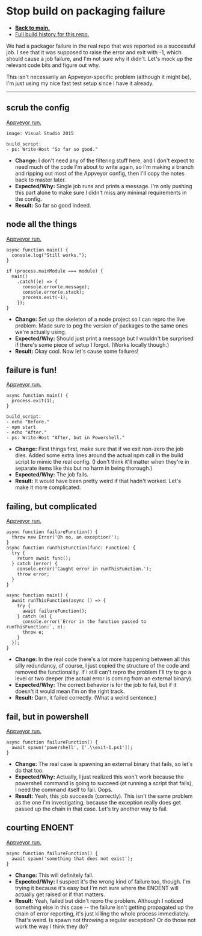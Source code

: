 # Stop build on packaging failure

* **[Back to main.](README.md)**
* [Full build history for this repo.](https://ci.appveyor.com/project/relsqui/matrix-repro/history)

We had a packager failure in the real repo that was reported as a successful job. I see that it was supposed to raise the error and exit with -1, which should cause a job failure, and I'm not sure why it didn't. Let's mock up the relevant code bits and figure out why.

This isn't necessarily an Appveyor-specific problem (although it might be), I'm just using my nice fast test setup since I have it already.

---

## scrub the config

[Appveyor run.](https://ci.appveyor.com/project/relsqui/matrix-repro/builds/26734591)

```
image: Visual Studio 2015

build_script:
- ps: Write-Host "So far so good."
```

* **Change:** I don't need any of the filtering stuff here, and I don't expect to need much of the code I'm about to write again, so I'm making a branch and ripping out most of the Appveyor config, then I'll copy the notes back to master later.
* **Expected/Why:** Single job runs and prints a message. I'm only pushing this part alone to make sure I didn't miss any minimal requirements in the config.
* **Result:** So far so good indeed.

## node all the things

[Appveyor run.](https://ci.appveyor.com/project/relsqui/matrix-repro/builds/26734859)

```
async function main() {
  console.log("Still works.");
}

if (process.mainModule === module) {
  main()
    .catch((e) => {
      console.error(e.message);
      console.error(e.stack);
      process.exit(-1);
    });
}
```

* **Change:** Set up the skeleton of a node project so I can repro the live problem. Made sure to peg the version of packages to the same ones we're actually using.
* **Expected/Why:** Should just print a message but I wouldn't be surprised if there's some piece of setup I forgot. (Works locally though.)
* **Result:** Okay cool. Now let's cause some failures!

## failure is fun!

[Appveyor run.](https://ci.appveyor.com/project/relsqui/matrix-repro/builds/26734942)

```
async function main() {
  process.exit(1);
}
```

```
build_script:
- echo "Before."
- npm start
- echo "After."
- ps: Write-Host "After, but in Powershell."
```

* **Change:** First things first, make sure that if we exit non-zero the job dies. Added some extra lines around the actual npm call in the build script to mimic the real config. (I don't think it'll matter when they're in separate items like this but no harm in being thorough.)
* **Expected/Why:** The job fails.
* **Result:** It would have been pretty weird if that hadn't worked. Let's make it more complicated.

## failing, but complicated

[Appveyor run.](https://ci.appveyor.com/project/relsqui/matrix-repro/builds/26735088)

```
async function failureFunction() {
  throw new Error('Oh no, an exception!');
}
async function runThisFunction(func: Function) {
  try {
    return await func();
  } catch (error) {
    console.error('Caught error in runThisFunction.');
    throw error;
  }
}

async function main() {
  await runThisFunction(async () => {
    try {
      await failureFunction();
    } catch (e) {
      console.error(`Error in the function passed to runThisFunction:`, e);
      throw e;
    }
  });
}
```

* **Change:** In the real code there's a lot more happening between all this silly redundancy, of course, I just copied the structure of the code and removed the functionality. If I still can't repro the problem I'll try to go a level or two deeper (the actual error is coming from an external binary).
* **Expected/Why:** The correct behavior is for the job to fail, but if it doesn't it would mean I'm on the right track.
* **Result:** Darn, it failed correctly. (What a weird sentence.)

## fail, but in powershell

[Appveyor run.](https://ci.appveyor.com/project/relsqui/matrix-repro/builds/26735296)

```
async function failureFunction() {
  await spawn('powershell', ['.\\exit-1.ps1']);
}
```

* **Change:** The real case is spawning an external binary that fails, so let's do that too.
* **Expected/Why:** Actually, I just realized this won't work because the powershell command is going to succeed (at running a script that fails), I need the command itself to fail. Oops.
* **Result:** Yeah, this job succeeds (correctly). This isn't the same problem as the one I'm investigating, because the exception really does get passed up the chain in that case. Let's try another way to fail.

## courting ENOENT

[Appveyor run.](https://ci.appveyor.com/project/relsqui/matrix-repro/builds/26735346)

```
async function failureFunction() {
  await spawn('something that does not exist');
}
```

* **Change:** This will definitely fail.
* **Expected/Why:** I suspect it's the wrong kind of failure too, though. I'm trying it because it's easy but I'm not sure where the ENOENT will actually get raised or if that matters.
* **Result:** Yeah, failed but didn't repro the problem. Although I noticed something else in this case -- the failure isn't getting propagated up the chain of error reporting, it's just killing the whole process immediately. That's weird. Is spawn not throwing a regular exception? Or do those not work the way I think they do?

<!-- For easy copy/paste:

##

[Appveyor run.]()

```
```

* **Change:** 
* **Expected/Why:** 
* **Result:** 

-->